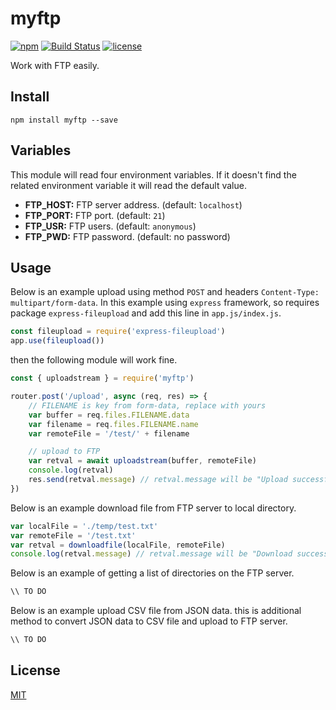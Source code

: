 # myftp

[![npm](https://img.shields.io/npm/v/myftp.svg?style=flat-square)](https://www.npmjs.com/package/@thesuhu/myftp)
[![Build Status](https://img.shields.io/travis/thesuhu/myftp.svg?branch=main&style=flat-square)](https://app.travis-ci.com/thesuhu/myftp)
[![license](https://img.shields.io/github/license/thesuhu/myftp?style=flat-square)](https://github.com/thesuhu/myftp/blob/master/LICENSE)

Work with FTP easily.

## Install

`
npm install myftp --save
`

## Variables

This module will read four environment variables. If it doesn't find the related environment variable it will read the default value.

* **FTP_HOST:** FTP server address. (default: `localhost`) 
* **FTP_PORT:** FTP port. (default: `21`)
* **FTP_USR:** FTP users. (default: `anonymous`)
* **FTP_PWD:** FTP password. (default: no password)

## Usage

Below is an example upload using method `POST` and headers `Content-Type: multipart/form-data`. In this example using `express` framework, so requires package `express-fileupload` and add this line in `app.js/index.js`.

```js
const fileupload = require('express-fileupload')
app.use(fileupload())
```

then the following module will work fine. 

```js
const { uploadstream } = require('myftp')

router.post('/upload', async (req, res) => {
    // FILENAME is key from form-data, replace with yours
    var buffer = req.files.FILENAME.data 
    var filename = req.files.FILENAME.name 
    var remoteFile = '/test/' + filename

    // upload to FTP
    var retval = await uploadstream(buffer, remoteFile)
    console.log(retval)
    res.send(retval.message) // retval.message will be "Upload successful" if no error
})
```

Below is an example download file from FTP server to local directory.

```js
var localFile = './temp/test.txt'
var remoteFile = '/test.txt'
var retval = downloadfile(localFile, remoteFile) 
console.log(retval.message) // retval.message will be "Download successful" if no error
```

Below is an example of getting a list of directories on the FTP server.

```js
\\ TO DO
```

Below is an example upload CSV file from JSON data. this is additional method to convert JSON data to CSV file and upload to FTP server.

```js
\\ TO DO
```

## License

[MIT](https://github.com/thesuhu/myftp/blob/master/LICENSE)